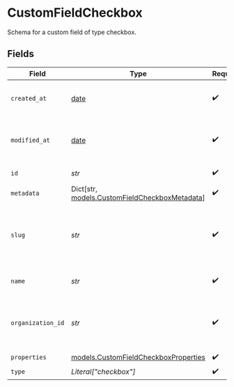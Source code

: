 # CustomFieldCheckbox

Schema for a custom field of type checkbox.


## Fields

| Field                                                                                     | Type                                                                                      | Required                                                                                  | Description                                                                               |
| ----------------------------------------------------------------------------------------- | ----------------------------------------------------------------------------------------- | ----------------------------------------------------------------------------------------- | ----------------------------------------------------------------------------------------- |
| `created_at`                                                                              | [date](https://docs.python.org/3/library/datetime.html#date-objects)                      | :heavy_check_mark:                                                                        | Creation timestamp of the object.                                                         |
| `modified_at`                                                                             | [date](https://docs.python.org/3/library/datetime.html#date-objects)                      | :heavy_check_mark:                                                                        | Last modification timestamp of the object.                                                |
| `id`                                                                                      | *str*                                                                                     | :heavy_check_mark:                                                                        | The ID of the object.                                                                     |
| `metadata`                                                                                | Dict[str, [models.CustomFieldCheckboxMetadata](../models/customfieldcheckboxmetadata.md)] | :heavy_check_mark:                                                                        | N/A                                                                                       |
| `slug`                                                                                    | *str*                                                                                     | :heavy_check_mark:                                                                        | Identifier of the custom field. It'll be used as key when storing the value.              |
| `name`                                                                                    | *str*                                                                                     | :heavy_check_mark:                                                                        | Name of the custom field.                                                                 |
| `organization_id`                                                                         | *str*                                                                                     | :heavy_check_mark:                                                                        | The ID of the organization owning the custom field.                                       |
| `properties`                                                                              | [models.CustomFieldCheckboxProperties](../models/customfieldcheckboxproperties.md)        | :heavy_check_mark:                                                                        | N/A                                                                                       |
| `type`                                                                                    | *Literal["checkbox"]*                                                                     | :heavy_check_mark:                                                                        | N/A                                                                                       |